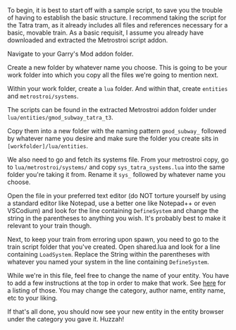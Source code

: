To begin, it is best to start off with a sample script, to save you the trouble of having to establish the basic structure. I recommend taking the script for the Tatra tram, as it already includes all files and references necessary for a basic, movable train. As a basic requisit, I assume you already have downloaded and extracted the Metrostroi script addon.

Navigate to your Garry's Mod addon folder.

Create a new folder by whatever name you choose. This is going to be your work folder into which you copy all the files we're going to mention next. 

Within your work folder, create a ``lua`` folder. And within that, create ``entities`` and ``metrostroi/systems``.

The scripts can be found in the extracted Metrostroi addon folder under ``lua/entities/gmod_subway_tatra_t3``.

Copy them into a new folder with the naming pattern ``gmod_subway_`` followed by whatever name you desire and make sure the folder you create sits in ``[workfolder]/lua/entities``.

We also need to go and fetch its systems file. From your metrostroi copy, go to ``lua/metrostroi/systems/`` and copy ``sys_tatra_systems.lua`` into the same folder you're taking it from. Rename it ``sys_`` followed by whatever name you choose.

Open the file in your preferred text editor (do NOT torture yourself by using a standard editor like Notepad, use a better one like Notepad++ or even VSCodium) and look for the line containing ``DefineSystem`` and change the string in the parentheses to anything you wish. It's probably best to make it relevant to your train though.

Next, to keep your train from erroring upon spawn, you need to go to the train script folder that you've created. Open shared.lua and look for a line containing ``LoadSystem``. Replace the String within the parentheses with whatever you named your system in the line containing ``DefineSystem``.

While we're in this file, feel free to change the name of your entity. You have to add a few instructions at the top in order to make that work. See [here](https://wiki.facepunch.com/gmod/Structures/ENT) for a listing of those. You may change the category, author name, entity name, etc to your liking.


If that's all done, you should now see your new entity in the entity browser under the category you gave it. Huzzah!

